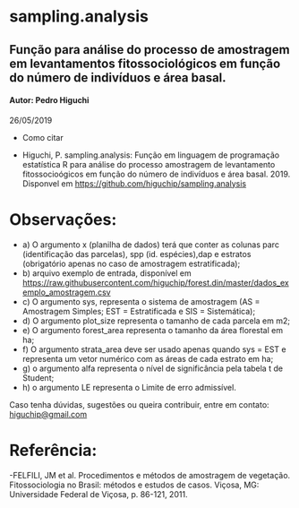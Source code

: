 # sampling.analysis
## Função para análise do processo de amostragem em levantamentos fitossociológicos em função do número de indivíduos e área basal.
#### Autor:  Pedro Higuchi                                   
 26/05/2019

* Como citar

* Higuchi, P. sampling.analysis: Função em linguagem de programação estatística R para análise do processo amostragem de levantamento fitossocioógicos em função do número de indivíduos e área basal. 2019. Disponvel em https://github.com/higuchip/sampling.analysis

# Observações:											                      
- a) O argumento x (planilha de dados) terá que conter as colunas parc (identificação das parcelas), spp (id. espécies),dap e estratos (obrigatório apenas no caso de amostragem estratificada);
- b) arquivo exemplo de entrada, disponível em https://raw.githubusercontent.com/higuchip/forest.din/master/dados_exemplo_amostragem.csv
- c) O argumento sys, representa o sistema de amostragem (AS = Amostragem Simples; EST = Estratificada e SIS = Sistemática);
- d) O argumento plot_size representa o tamanho de cada parcela em m2;
- e) O argumento forest_area representa o tamanho da área florestal em ha;
- f) O argumento strata_area deve ser usado apenas quando sys = EST e representa um vetor numérico com as áreas de cada estrato em ha;
- g) o argumento alfa representa o nível de significância pela tabela t de Student;
- h) o argumento LE representa o Limite de erro admissível.


Caso tenha dúvidas, sugestões ou queira contribuir, entre em contato: higuchip@gmail.com


# Referência:
-FELFILI, JM et al. Procedimentos e métodos de amostragem de vegetação. Fitossociologia no Brasil: métodos e estudos de casos. Viçosa, MG: Universidade Federal de Viçosa, p. 86-121, 2011.
